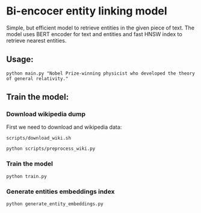 # Bi-encocer entity linking model

Simple, but efficient model to retrieve entities in the given piece of text. The model uses BERT encoder for text and entities and fast HNSW index to retrieve nearest entities.

## Usage:

```
python main.py "Nobel Prize-winning physicist who developed the theory of general relativity."
```

## Train the model:

### Download wikipedia dump

First we need to download and wikipedia data:
```
scripts/download_wiki.sh
```

```
python scripts/preprocess_wiki.py
```

### Train the model

```
python train.py
```

### Generate entities embeddings index

```
python generate_entity_embeddings.py
```